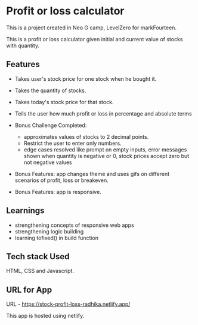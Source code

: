 # Profit or loss calculator 

This is a project created in Neo G camp, LevelZero for markFourteen.

This is a profit or loss calculator given initial and current value of stocks with quantity.

## Features


- Takes user's stock price for one stock when he bought it.

- Takes the quantity of stocks.

- Takes today's stock price for that stock.

- Tells the user how much profit or loss in percentage and absolute terms

- Bonus Challenge Completed: 
  - approximates values of stocks to 2 decimal points.
  - Restrict the user to enter only numbers.
  - edge cases resolved like prompt on empty inputs, error messages shown when quantity is negative or 0, stock prices accept zero but not negative values

- Bonus Features: app changes theme and uses gifs on different scenarios of profit, loss or breakeven. 

- Bonus Features: app is responsive.

## Learnings


- strengthening concepts of responsive web apps
- strengthening logic building
- learning tofixed() in build function

## Tech stack Used

HTML, CSS and Javascript.

## URL for App


URL - https://stock-profit-loss-radhika.netlify.app/


This app is hosted using netlify. 


